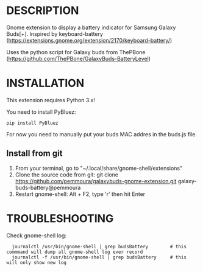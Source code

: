 # DESCRIPTION

Gnome extension to display a battery indicator for Samsung Galaxy Buds\[+\]. Inspired by keyboard-battery (https://extensions.gnome.org/extension/2170/keyboard-battery/)

Uses the python script for Galaxy buds from ThePBone (https://github.com/ThePBone/GalaxyBuds-BatteryLevel)
# INSTALLATION

This extension requires Python 3.x!

You need to install PyBluez:

```
pip install PyBluez
```

For now you need to manually put your buds MAC addres in the buds.js file.

## Install from git
   1. From your terminal, go to "~/.local/share/gnome-shell/extensions"
   2. Clone the source code from git:
	git clone https://github.com/pemmoura/galaxybuds-gnome-extension.git galaxy-buds-battery@pemmoura
   3. Restart gnome-shell: Alt + F2, type 'r' then hit Enter


# TROUBLESHOOTING

Check gnome-shell log:

      journalctl /usr/bin/gnome-shell | grep budsBattery		# this commmand will dump all gnome-shell log ever record
      journalctl -f /usr/bin/gnome-shell | grep budsBattery		# this will only show new log

